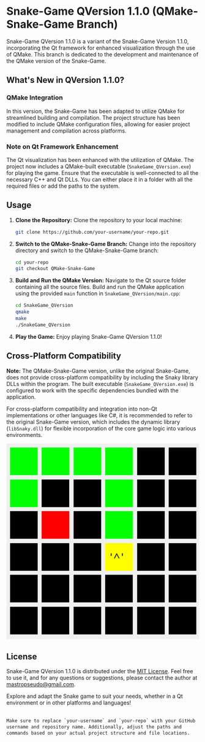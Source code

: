 # Snake-Game QVersion 1.1.0 (QMake-Snake-Game Branch)

Snake-Game QVersion 1.1.0 is a variant of the Snake-Game Version 1.1.0, incorporating the Qt framework for enhanced visualization through the use of QMake. This branch is dedicated to the development and maintenance of the QMake version of the Snake-Game.

## What's New in QVersion 1.1.0?

### QMake Integration

In this version, the Snake-Game has been adapted to utilize QMake for streamlined building and compilation. The project structure has been modified to include QMake configuration files, allowing for easier project management and compilation across platforms.

### Note on Qt Framework Enhancement

The Qt visualization has been enhanced with the utilization of QMake. The project now includes a QMake-built executable (`SnakeGame_QVersion.exe`) for playing the game. Ensure that the executable is well-connected to all the necessary C++ and Qt DLLs. You can either place it in a folder with all the required files or add the paths to the system.

## Usage

1. **Clone the Repository:**
   Clone the repository to your local machine:

   ```bash
   git clone https://github.com/your-username/your-repo.git
   ```

2. **Switch to the QMake-Snake-Game Branch:**
   Change into the repository directory and switch to the QMake-Snake-Game branch:

   ```bash
   cd your-repo
   git checkout QMake-Snake-Game
   ```

3. **Build and Run the QMake Version:**
   Navigate to the Qt source folder containing all the source files. Build and run the QMake application using the provided `main` function in `SnakeGame_QVersion/main.cpp`:

   ```bash
   cd SnakeGame_QVersion
   qmake
   make
   ./SnakeGame_QVersion
   ```

4. **Play the Game:**
   Enjoy playing Snake-Game QVersion 1.1.0!

## Cross-Platform Compatibility

**Note:** The QMake-Snake-Game version, unlike the original Snake-Game, does not provide cross-platform compatibility by including the Snaky library DLLs within the program. The built executable (`SnakeGame_QVersion.exe`) is configured to work with the specific dependencies bundled with the application.

For cross-platform compatibility and integration into non-Qt implementations or other languages like C#, it is recommended to refer to the original Snake-Game version, which includes the dynamic library (`libSnaky.dll`) for flexible incorporation of the core game logic into various environments.

<div align="center">
  <img src="https://github.com/JeongHan-Bae/Snake-Game/blob/main/SnakeGame/SnakeGame/Snaky.png" alt="Snaky">
</div>

## License

Snake-Game QVersion 1.1.0 is distributed under the [MIT License](LICENSE). Feel free to use it, and for any questions or suggestions, please contact the author at mastropseudo@gmail.com.

Explore and adapt the Snake game to suit your needs, whether in a Qt environment or in other platforms and languages!
```

Make sure to replace `your-username` and `your-repo` with your GitHub username and repository name. Additionally, adjust the paths and commands based on your actual project structure and file locations.